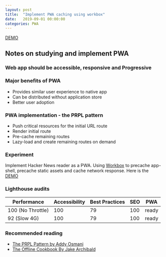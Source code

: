 ```yaml
---
layout: post
title:  "Implement PWA caching using workbox"
date:   2019-09-01 00:00:00
categories: PWA
---
```


[DEMO]

## Notes on studying and implement PWA


### Web app should be accessible, responsive and Progressive


### Major benefits of PWA
- Provides similar user experience to native app
- Can be distributed without application store
- Better user adoption


### PWA implementation - the PRPL pattern
- Push critical resources for the initial URL route
- Render initial route
- Pre-cache remaining routes
- Lazy-load and create remaining routes on demand


### Experiment
Implement Hacker News reader as a PWA. Using [Workbox] to precache app-shell, precache static assets and cache network response. Here is the [DEMO]


### Lighthouse audits

Performance | Accessibility | Best Practices | SEO | PWA
---|---|---|---|---
100 (No Throttle) | 100 | 79 | 100 | ready
92 (Slow 4G) | 100 | 79 | 100 | ready


### Recommended reading
- [The PRPL Pattern by Addy Osmani]
- [The Offline Cookbook By Jake Archibald]

[The PRPL Pattern by Addy Osmani]: https://developers.google.com/web/fundamentals/performance/prpl-pattern/
[The Offline Cookbook By Jake Archibald]: https://developers.google.com/web/fundamentals/instant-and-offline/offline-cookbook/
[Workbox]: https://developers.google.com/web/tools/workbox/
[DEMO]: https://supersubwoofer.github.io/myblog/hnpwa/
